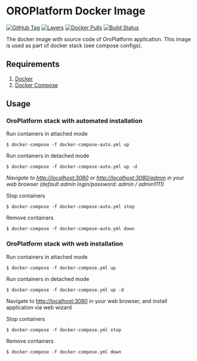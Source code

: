 # OROPlatform Docker Image
[![GitHub Tag](https://img.shields.io/github/tag/djocker/oroplatform.svg)](https://hub.docker.com/r/djocker/oroplatform/tags/) 
[![Layers](https://images.microbadger.com/badges/image/djocker/oroplatform.svg)](https://microbadger.com/images/djocker/oroplatform "Get your own image badge on microbadger.com") 
[![Docker Pulls](https://img.shields.io/docker/pulls/djocker/oroplatform.svg)](https://hub.docker.com/r/djocker/oroplatform/) 
[![Build Status](https://travis-ci.org/djocker/oroplatform.svg?branch=master)](https://travis-ci.org/djocker/oroplatform)

The docker image with source code of OroPlatform application.
This image is used as part of docker stack (see compose configs).

## Requirements

1. [Docker](https://www.docker.com/)
2. [Docker Compose](http://docs.docker.com/compose)

## Usage

### OroPlatform stack with automated installation

Run containers in attached mode

```
$ docker-compose -f docker-compose-auto.yml up
```

Run containers in detached mode

```
$ docker-compose -f docker-compose-auto.yml up -d
```

_Navigate to [http://localhost:3080](http://localhost:3080) or [http://localhost:3080/admin](http://localhost/admin:3080) in your web browser (default admin login/password: admin / admin1111)_

Stop containers

```
$ docker-compose -f docker-compose-auto.yml stop
```

Remove containers

```
$ docker-compose -f docker-compose-auto.yml down
```

### OroPlatform stack with web installation

Run containers in attached mode

```
$ docker-compose -f docker-compose.yml up
```

Run containers in detached mode

```
$ docker-compose -f docker-compose.yml up -d
```

Navigate to [http://localhost:3080](http://localhost:3080) in your web browser, and install application via web wizard

Stop containers

```
$ docker-compose -f docker-compose.yml stop
```

Remove containers

```
$ docker-compose -f docker-compose.yml down
```
